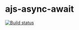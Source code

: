 # ajs-async-await
[![Build status](https://ci.appveyor.com/api/projects/status/9m827r96hetlmg4g?svg=true)](https://ci.appveyor.com/project/Di-sole/ajs-async-await)

